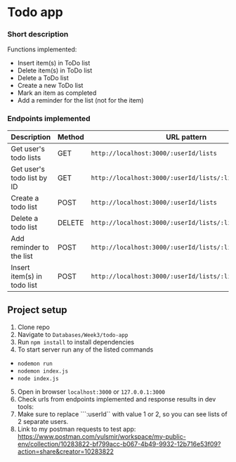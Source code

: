 # Todo app
### Short description
Functions implemented:
- Insert item(s) in ToDo list
- Delete item(s) in ToDo list
- Delete a ToDo list
- Create a new ToDo list
- Mark an item as completed
- Add a reminder for the list (not for the item)

### Endpoints implemented
| Description                                 | Method | URL  pattern                                             | Example to check                                     
|-----------------------------------------|--------|---------------------------------------------------|----------------------------------------------------------------------------------------------|
| Get user's todo lists                   | GET    | `http://localhost:3000/:userId/lists`             | `http://localhost:3000/1/lists` |
| Get user's todo list by ID              | GET    | `http://localhost:3000/:userId/lists/:listId`     | `http://localhost:3000/1/lists/1`|
| Create a todo list                      | POST   | `http://localhost:3000/:userId/lists`             | `http://localhost:3000/1/lists`                 
| Delete a todo list                      | DELETE | `http://localhost:3000/:userId/lists/:listId`     | `http://localhost:3000/1/lists/1`  |
| Add reminder to the list                | POST   | `http://localhost:3000/:userId/lists/:listId/reminders` | `http://localhost:3000/1/lists/1/reminders` 
| Insert item(s) in todo list             | POST  | `http://localhost:3000/:userId/lists/:listId/items` | `http://localhost:3000/1/lists/1/items`|
## Project setup
1. Clone repo
2. Navigate to ```Databases/Week3/todo-app```
3. Run ```npm install``` to install dependencies
4. To start server run any of the listed commands
  - ```nodemon run``` 
  - ```nodemon index.js``` 
  - ```node index.js``` 
5. Open in browser ```localhost:3000``` or ```127.0.0.1:3000```
6. Check urls from endpoints implemented and response results in dev tools:
7. Make sure to replace ```:userId`` with value 1 or 2, so you can see lists of 2 separate users.
8. Link to my postman requests to test app: https://www.postman.com/yulsmir/workspace/my-public-env/collection/10283822-bf799acc-b067-4b49-9932-12b716e53f09?action=share&creator=10283822


